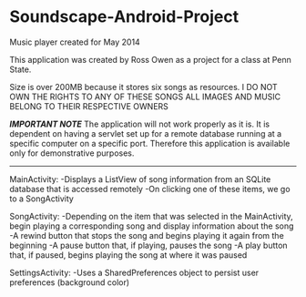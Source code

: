 Soundscape-Android-Project
==========================

Music player created for May 2014

This application was created by Ross Owen as a project for a class at Penn State.

Size is over 200MB because it stores six songs as resources.
I DO NOT OWN THE RIGHTS TO ANY OF THESE SONGS
ALL IMAGES AND MUSIC BELONG TO THEIR RESPECTIVE OWNERS

***IMPORTANT NOTE***
The application will not work properly as it is.
It is dependent on having a servlet set up for a remote database running at a specific computer on a specific port.
Therefore this application is available only for demonstrative purposes.
********************

MainActivity:
-Displays a ListView of song information from an SQLite database that is accessed remotely
-On clicking one of these items, we go to a SongActivity

SongActivity:
-Depending on the item that was selected in the MainActivity, begin playing a corresponding song and display information about the song
-A rewind button that stops the song and begins playing it again from the beginning
-A pause button that, if playing, pauses the song
-A play button that, if paused, begins playing the song at where it was paused

SettingsActivity:
-Uses a SharedPreferences object to persist user preferences (background color)
